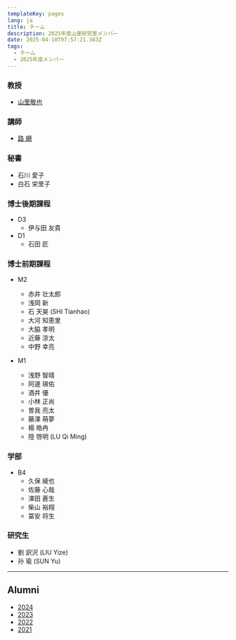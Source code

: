 ```yaml
---
templateKey: pages
lang: ja
title: チーム
description: 2025年度山里研究室メンバー
date: 2025-04-10T07:57:21.383Z
tags:
  - チーム
  - 2025年度メンバー
---
```


### 教授

- [山里敬也](/team/Takaya-Yamazato/)

### 講師

- [路 姍](/team/Shan-Lu)

### 秘書

- 石川 愛子
- 白石 栄里子

### 博士後期課程
- D3
  - 伊与田 友貴
- D1
  - 石田 匠

### 博士前期課程

- M2
  - 赤井 壮太郎
  - 浅岡 新
  - 石 天昊 (SHI Tianhao)
  - 大河 知恵里
  - 大脇 孝明
  - 近藤 涼太
  - 中野 幸亮

- M1
  - 浅野 智晴
  - 阿邊 瑛佑
  - 酒井 優
  - 小林 正尚
  - 曽我 亮太
  - 藤澤 萌夢
  - 楊 皓冉
  - 陸 啓明 (LU Qi Ming)

### 学部

- B4
  - 久保 綾也
  - 佐藤 心哉
  - 澤田 蒼生
  - 柴山 裕翔
  - 冨安 将生

### 研究生
  - 劉 訳沢 (LIU Yize)
  - 孙 瑜 (SUN Yu)
---

## Alumni

- [2024](/team/2024/)
- [2023](/team/2023/)
- [2022](/team/2022/)
- [2021](/team/2021/)

